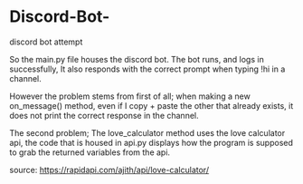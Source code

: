# Discord-Bot-
discord bot attempt

So the main.py file houses the discord bot. The bot runs, and logs in successfully, It also responds with the correct prompt when typing !hi in a channel.

However the problem stems from first of all; when making a new on_message() method, even if I copy + paste the other that already exists, it does not print the correct response in the channel.

The second problem; The love_calculator method uses the love calculator api, the code that is housed in api.py displays how the program is supposed to grab the returned variables from the api.

source: https://rapidapi.com/ajith/api/love-calculator/
